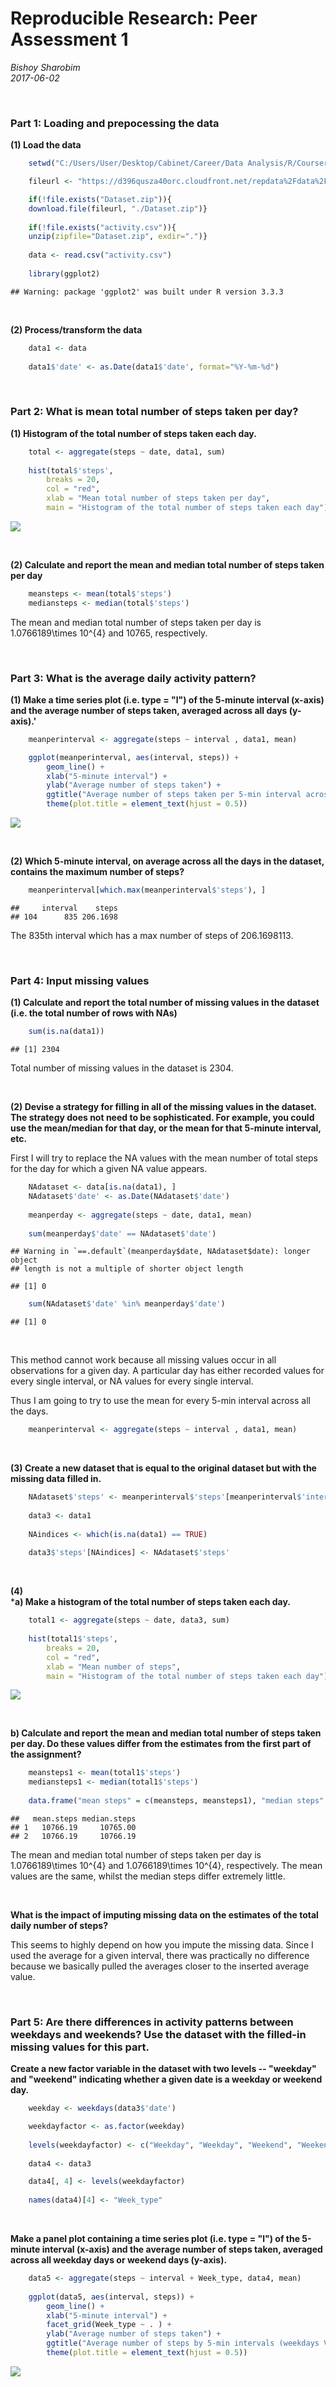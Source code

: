 Reproducible Research: Peer Assessment 1
=====



*Bishoy Sharobim*  
*2017-06-02*

<br>

### Part 1: Loading and prepocessing the data 
 
**(1) Load the data** 




```r
    setwd("C:/Users/User/Desktop/Cabinet/Career/Data Analysis/R/Coursera/5) Reproducible Research/Week 2/Assignment")

    fileurl <- "https://d396qusza40orc.cloudfront.net/repdata%2Fdata%2Factivity.zip"

    if(!file.exists("Dataset.zip")){
    download.file(fileurl, "./Dataset.zip")}
    
    if(!file.exists("activity.csv")){
    unzip(zipfile="Dataset.zip", exdir=".")}
    
    data <- read.csv("activity.csv")
    
    library(ggplot2)
```

```
## Warning: package 'ggplot2' was built under R version 3.3.3
```

<br>

**(2) Process/transform the data**

```r
    data1 <- data
    
    data1$'date' <- as.Date(data1$'date', format="%Y-%m-%d")
```

<br>

### Part 2: What is mean total number of steps taken per day?
**(1) Histogram of the total number of steps taken each day.**  


```r
    total <- aggregate(steps ~ date, data1, sum)
    
    hist(total$'steps', 
        breaks = 20, 
        col = "red",
        xlab = "Mean total number of steps taken per day",
        main = "Histogram of the total number of steps taken each day")
```

![](PA1_template_files/figure-html/unnamed-chunk-4-1.png)<!-- -->

<br>

**(2) Calculate and report the mean and median total number of steps taken per day**

```r
    meansteps <- mean(total$'steps')
    mediansteps <- median(total$'steps')
```

The mean and median total number of steps taken per day is 1.0766189\times 10^{4} and 10765, respectively.

<br>

### Part 3: What is the average daily activity pattern?

**(1) Make a time series plot (i.e. type = "l") of the 5-minute interval (x-axis) and the average number of steps taken, averaged across all days (y-axis).'**


```r
    meanperinterval <- aggregate(steps ~ interval , data1, mean)

    ggplot(meanperinterval, aes(interval, steps)) +
        geom_line() +
        xlab("5-minute interval") +
        ylab("Average number of steps taken") +
        ggtitle("Average number of steps taken per 5-min interval across all days") +
        theme(plot.title = element_text(hjust = 0.5))
```

![](PA1_template_files/figure-html/unnamed-chunk-6-1.png)<!-- -->

<br>

**(2) Which 5-minute interval, on average across all the days in the dataset, contains the maximum number of steps?**

```r
    meanperinterval[which.max(meanperinterval$'steps'), ]
```

```
##     interval    steps
## 104      835 206.1698
```
  
The 835th interval which has a max number of steps of 206.1698113.

<br>

### Part 4: Input missing values

**(1) Calculate and report the total number of missing values in the dataset (i.e. the total number of rows with NAs)**  


```r
    sum(is.na(data1))
```

```
## [1] 2304
```

Total number of missing values in the dataset is 2304. 

<br>

**(2) Devise a strategy for filling in all of the missing values in the dataset. The strategy does not need to be sophisticated. For example, you could use the mean/median for that day, or the mean for that 5-minute interval, etc.**  

First I will try to replace the NA values with the mean number of total steps for the day for which a given NA value appears.


```r
    NAdataset <- data[is.na(data1), ]
    NAdataset$'date' <- as.Date(NAdataset$'date')    
        
    meanperday <- aggregate(steps ~ date, data1, mean)
    
    sum(meanperday$'date' == NAdataset$'date')
```

```
## Warning in `==.default`(meanperday$date, NAdataset$date): longer object
## length is not a multiple of shorter object length
```

```
## [1] 0
```

```r
    sum(NAdataset$'date' %in% meanperday$'date')
```

```
## [1] 0
```

<br>

This method cannot work because all missing values occur in all observations for a given day. A particular day has either recorded values for every single interval, or NA values for every single interval. 

Thus I am going to try to use the mean for every 5-min interval across all the days.


```r
    meanperinterval <- aggregate(steps ~ interval , data1, mean)
```

<br>

**(3) Create a new dataset that is equal to the original dataset but with the missing data filled in.**


```r
    NAdataset$'steps' <- meanperinterval$'steps'[meanperinterval$'interval' %in% NAdataset$'interval']
    
    data3 <- data1
    
    NAindices <- which(is.na(data1) == TRUE)
    
    data3$'steps'[NAindices] <- NAdataset$'steps'  
```

<br>

**(4)**  
***a) Make a histogram of the total number of steps taken each day.**  


```r
    total1 <- aggregate(steps ~ date, data3, sum)
    
    hist(total1$'steps', 
        breaks = 20, 
        col = "red",
        xlab = "Mean number of steps",
        main = "Histogram of the total number of steps taken each day")
```

![](PA1_template_files/figure-html/unnamed-chunk-12-1.png)<!-- -->

<br>

**b) Calculate and report the mean and median total number of steps taken per day. Do these values differ from the estimates from the first part of the assignment?**  


```r
    meansteps1 <- mean(total1$'steps')
    mediansteps1 <- median(total1$'steps')
    
    data.frame("mean steps" = c(meansteps, meansteps1), "median steps" = c(mediansteps, mediansteps1))
```

```
##   mean.steps median.steps
## 1   10766.19     10765.00
## 2   10766.19     10766.19
```

The mean and median total number of steps taken per day is 1.0766189\times 10^{4} and 1.0766189\times 10^{4}, respectively. The mean values are the same, whilst the median steps differ extremely little.

<br>

**What is the impact of imputing missing data on the estimates of the total daily number of steps?**

This seems to highly depend on how you impute the missing data. Since I used the average for a given interval, there was practically no difference because we basically pulled the averages closer to the inserted average value.

<br>

### Part 5: Are there differences in activity patterns between weekdays and weekends? Use the dataset with the filled-in missing values for this part.
  
**Create a new factor variable in the dataset with two levels -- "weekday" and "weekend" indicating whether a given date is a weekday or weekend day.**  


```r
    weekday <- weekdays(data3$'date')

    weekdayfactor <- as.factor(weekday)
    
    levels(weekdayfactor) <- c("Weekday", "Weekday", "Weekend", "Weekend", "Weekday", "Weekday", "Weekday")
    
    data4 <- data3

    data4[, 4] <- levels(weekdayfactor)
    
    names(data4)[4] <- "Week_type"
```

<br>

**Make a panel plot containing a time series plot (i.e. type = "l") of the 5-minute interval (x-axis) and the average number of steps taken, averaged across all weekday days or weekend days (y-axis).**  

```r
    data5 <- aggregate(steps ~ interval + Week_type, data4, mean)
    
    ggplot(data5, aes(interval, steps)) +
        geom_line() +
        xlab("5-minute interval") +
        facet_grid(Week_type ~ . ) +
        ylab("Average number of steps taken") +
        ggtitle("Average number of steps by 5-min intervals (weekdays VS weekends)") +
        theme(plot.title = element_text(hjust = 0.5))
```

![](PA1_template_files/figure-html/unnamed-chunk-15-1.png)<!-- -->
    
